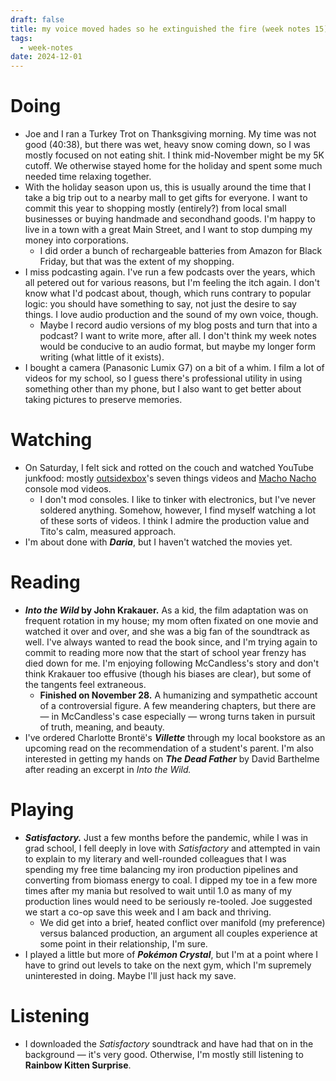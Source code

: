 ```yaml
---
draft: false
title: my voice moved hades so he extinguished the fire (week notes 15)
tags:
  - week-notes
date: 2024-12-01
---
```

# Doing
* Joe and I ran a Turkey Trot on Thanksgiving morning. My time was not good (40:38), but there was wet, heavy snow coming down, so I was mostly focused on not eating shit. I think mid-November might be my 5K cutoff. We otherwise stayed home for the holiday and spent some much needed time relaxing together.
* With the holiday season upon us, this is usually around the time that I take a big trip out to a nearby mall to get gifts for everyone. I want to commit this year to shopping mostly (entirely?) from local small businesses or buying handmade and secondhand goods. I'm happy to live in a town with a great Main Street, and I want to stop dumping my money into corporations.
	* I did order a bunch of rechargeable batteries from Amazon for Black Friday, but that was the extent of my shopping.
* I miss podcasting again. I've run a few podcasts over the years, which all petered out for various reasons, but I'm feeling the itch again. I don't know what I'd podcast about, though, which runs contrary to popular logic: you should have something to say, not just the desire to say things. I love audio production and the sound of my own voice, though.
	* Maybe I record audio versions of my blog posts and turn that into a podcast? I want to write more, after all. I don't think my week notes would be conducive to an audio format, but maybe my longer form writing (what little of it exists).
* I bought a camera (Panasonic Lumix G7) on a bit of a whim. I film a lot of videos for my school, so I guess there's professional utility in using something other than my phone, but I also want to get better about taking pictures to preserve memories.
# Watching
* On Saturday, I felt sick and rotted on the couch and watched YouTube junkfood: mostly [outsidexbox](https://www.youtube.com/@outsidexbox)'s seven things videos and [Macho Nacho](https://www.youtube.com/@MachoNachoProductions) console mod videos.
	* I don't mod consoles. I like to tinker with electronics, but I've never soldered anything. Somehow, however, I find myself watching a lot of these sorts of videos. I think I admire the production value and Tito's calm, measured approach.
* I'm about done with **_Daria_**, but I haven't watched the movies yet.
# Reading
* **_Into the Wild_ by John Krakauer.** As a kid, the film adaptation was on frequent rotation in my house; my mom often fixated on one movie and watched it over and over, and she was a big fan of the soundtrack as well. I've always wanted to read the book since, and I'm trying again to commit to reading more now that the start of school year frenzy has died down for me. I'm enjoying following McCandless's story and don't think Krakauer too effusive (though his biases are clear), but some of the tangents feel extraneous.
	* **Finished on November 28.** A humanizing and sympathetic account of a controversial figure. A few meandering chapters, but there are — in McCandless's case especially — wrong turns taken in pursuit of truth, meaning, and beauty.
* I've ordered Charlotte Brontë's **_Villette_** through my local bookstore as an upcoming read on the recommendation of a student's parent. I'm also interested in getting my hands on **_The Dead Father_** by David Barthelme after reading an excerpt in _Into the Wild._
# Playing
* **_Satisfactory._** Just a few months before the pandemic, while I was in grad school, I fell deeply in love with _Satisfactory_ and attempted in vain to explain to my literary and well-rounded colleagues that I was spending my free time balancing my iron production pipelines and converting from biomass energy to coal. I dipped my toe in a few more times after my mania but resolved to wait until 1.0 as many of my production lines would need to be seriously re-tooled. Joe suggested we start a co-op save this week and I am back and thriving.
	* We did get into a brief, heated conflict over manifold (my preference) versus balanced production, an argument all couples experience at some point in their relationship, I'm sure.
* I played a little but more of **_Pokémon Crystal_**, but I'm at a point where I have to grind out levels to take on the next gym, which I'm supremely uninterested in doing. Maybe I'll just hack my save.
# Listening
* I downloaded the _Satisfactory_ soundtrack and have had that on in the background — it's very good. Otherwise, I'm mostly still listening to **Rainbow Kitten Surprise**.